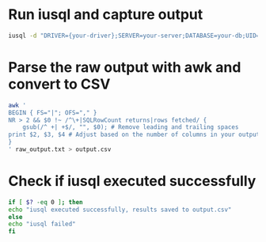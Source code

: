 # Run iusql and capture output

```bash
iusql -d "DRIVER={your-driver};SERVER=your-server;DATABASE=your-db;UID=your-username;PWD=your-password;" < path/to/query.sql > raw_output.txt
```

# Parse the raw output with awk and convert to CSV

```bash
awk '
BEGIN { FS="|"; OFS="," }
NR > 2 && $0 !~ /^\+|SQLRowCount returns|rows fetched/ {
    gsub(/^ +| +$/, "", $0); # Remove leading and trailing spaces
print $2, $3, $4 # Adjust based on the number of columns in your output
}
' raw_output.txt > output.csv
```

# Check if iusql executed successfully

```bash
if [ $? -eq 0 ]; then
echo "iusql executed successfully, results saved to output.csv"
else
echo "iusql failed"
fi
```
